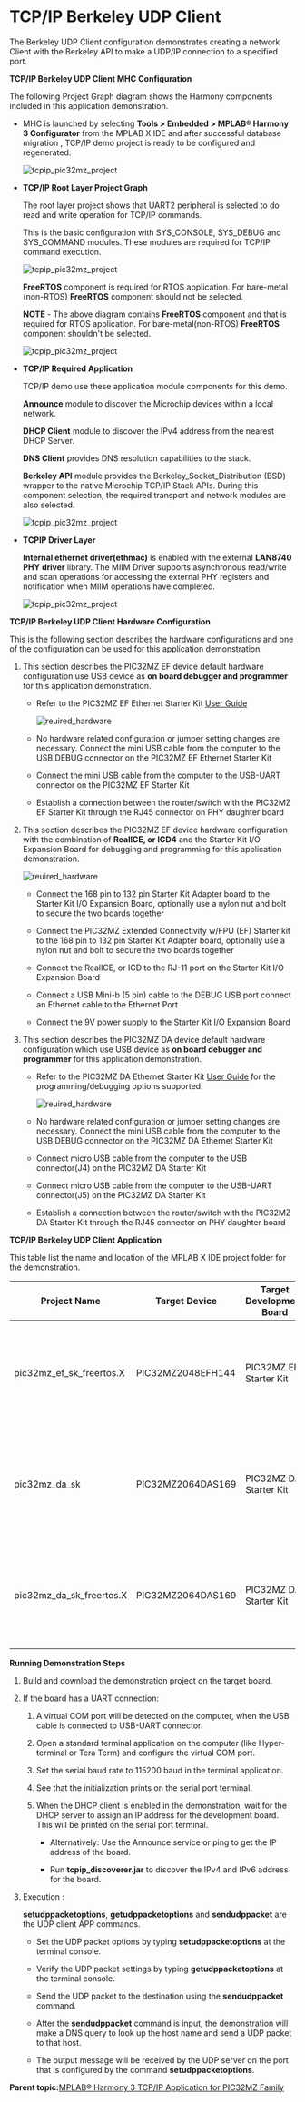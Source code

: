 # TCP/IP Berkeley UDP Client

The Berkeley UDP Client configuration demonstrates creating a network Client with the Berkeley API to make a UDP/IP connection to a specified port.

**TCP/IP Berkeley UDP Client MHC Configuration**

The following Project Graph diagram shows the Harmony components included in this application demonstration.

-   MHC is launched by selecting **Tools \> Embedded \> MPLAB® Harmony 3 Configurator** from the MPLAB X IDE and after successful database migration , TCP/IP demo project is ready to be configured and regenerated.

    ![tcpip_pic32mz_project](../../docs/GUID-9B937DEB-C777-4C34-A7F8-2996E32EE5E1-low.png)

-   **TCP/IP Root Layer Project Graph**

    The root layer project shows that UART2 peripheral is selected to do read and write operation for TCP/IP commands.

    This is the basic configuration with SYS\_CONSOLE, SYS\_DEBUG and SYS\_COMMAND modules. These modules are required for TCP/IP command execution.

    ![tcpip_pic32mz_project](../../docs/GUID-A3F03F6D-ABD4-4BFA-822D-248EEFEAADD7-low.png)

    **FreeRTOS** component is required for RTOS application. For bare-metal \(non-RTOS\) **FreeRTOS** component should not be selected.

    **NOTE** - The above diagram contains **FreeRTOS** component and that is required for RTOS application. For bare-metal\(non-RTOS\) **FreeRTOS** component shouldn't be selected.

    ![tcpip_pic32mz_project](../../docs/GUID-3D4D5D22-47FC-43D8-B74A-E055541ACA72-low.png)

-   **TCP/IP Required Application**

    TCP/IP demo use these application module components for this demo.

    **Announce** module to discover the Microchip devices within a local network.

    **DHCP Client** module to discover the IPv4 address from the nearest DHCP Server.

    **DNS Client** provides DNS resolution capabilities to the stack.

    **Berkeley API** module provides the Berkeley\_Socket\_Distribution \(BSD\) wrapper to the native Microchip TCP/IP Stack APIs. During this component selection, the required transport and network modules are also selected.

    ![tcpip_pic32mz_project](../../docs/GUID-4553439F-6CFF-4657-82EE-7CD532F1B8B9-low.png)

-   **TCPIP Driver Layer**

    **Internal ethernet driver\(ethmac\)** is enabled with the external **LAN8740 PHY driver** library. The MIIM Driver supports asynchronous read/write and scan operations for accessing the external PHY registers and notification when MIIM operations have completed.

    ![tcpip_pic32mz_project](../../docs/GUID-060D07A9-FE8E-4381-9550-8D0F45A95323-low.png)


**TCP/IP Berkeley UDP Client Hardware Configuration**

This is the following section describes the hardware configurations and one of the configuration can be used for this application demonstration.

1.  This section describes the PIC32MZ EF device default hardware configuration use USB device as **on board debugger and programmer** for this application demonstration.

    -   Refer to the PIC32MZ EF Ethernet Starter Kit [User Guide](http://ww1.microchip.com/downloads/en/devicedoc/70005230b.pdf)

        ![reuired_hardware](../../docs/GUID-D271A617-441D-4CA4-B92C-BCD1DF80C669-low.png)

    -   No hardware related configuration or jumper setting changes are necessary. Connect the mini USB cable from the computer to the USB DEBUG connector on the PIC32MZ EF Ethernet Starter Kit

    -   Connect the mini USB cable from the computer to the USB-UART connector on the PIC32MZ EF Starter Kit

    -   Establish a connection between the router/switch with the PIC32MZ EF Starter Kit through the RJ45 connector on PHY daughter board

2.  This section describes the PIC32MZ EF device hardware configuration with the combination of **RealICE, or ICD4** and the Starter Kit I/O Expansion Board for debugging and programming for this application demonstration.

    ![reuired_hardware](../../docs/GUID-3E034137-03DA-4203-92E9-90F1A606DE82-low.png)

    -   Connect the 168 pin to 132 pin Starter Kit Adapter board to the Starter Kit I/O Expansion Board, optionally use a nylon nut and bolt to secure the two boards together

    -   Connect the PIC32MZ Extended Connectivity w/FPU \(EF\) Starter kit to the 168 pin to 132 pin Starter Kit Adapter board, optionally use a nylon nut and bolt to secure the two boards together

    -   Connect the RealICE, or ICD to the RJ-11 port on the Starter Kit I/O Expansion Board

    -   Connect a USB Mini-b \(5 pin\) cable to the DEBUG USB port connect an Ethernet cable to the Ethernet Port

    -   Connect the 9V power supply to the Starter Kit I/O Expansion Board

3.  This section describes the PIC32MZ DA device default hardware configuration which use USB device as **on board debugger and programmer** for this application demonstration.

    -   Refer to the PIC32MZ DA Ethernet Starter Kit [User Guide](http://ww1.microchip.com/downloads/en/DeviceDoc/70005311A.pdf) for the programming/debugging options supported.

        ![reuired_hardware](../../docs/GUID-28BB3160-D05D-474F-9FC5-12320C46252A-low.png)

    -   No hardware related configuration or jumper setting changes are necessary. Connect the mini USB cable from the computer to the USB DEBUG connector on the PIC32MZ DA Ethernet Starter Kit

    -   Connect micro USB cable from the computer to the USB connector\(J4\) on the PIC32MZ DA Starter Kit

    -   Connect micro USB cable from the computer to the USB-UART connector\(J5\) on the PIC32MZ DA Starter Kit

    -   Establish a connection between the router/switch with the PIC32MZ DA Starter Kit through the RJ45 connector on PHY daughter board


**TCP/IP Berkeley UDP Client Application**

This table list the name and location of the MPLAB X IDE project folder for the demonstration.

|Project Name|Target Device|Target Development Board|Description|
|------------|-------------|------------------------|-----------|
|pic32mz\_ef\_sk\_freertos.X|PIC32MZ2048EFH144|PIC32MZ EF Starter Kit|Demonstrates the Berkeley UDP Client on development board with PIC32MZ2048EFH144 device and LAN8740 PHY daughter board. This implementation is based on FreeRTOS.|
|pic32mz\_da\_sk|PIC32MZ2064DAS169|PIC32MZ DA Starter Kit|Demonstrates the Berkeley UDP Client on development board with PIC32MZ2064DAS169 device and LAN8740 PHY daughter board. This implementation is based on bare-metal\(non-RTOS\).|
|pic32mz\_da\_sk\_freertos.X|PIC32MZ2064DAS169|PIC32MZ DA Starter Kit|Demonstrates the Berkeley UDP Client on development board with PIC32MZ2064DAS169 device and LAN8740 PHY daughter board. This implementation is based on FreeRTOS.|

**Running Demonstration Steps**

1.  Build and download the demonstration project on the target board.

2.  If the board has a UART connection:

    1.  A virtual COM port will be detected on the computer, when the USB cable is connected to USB-UART connector.

    2.  Open a standard terminal application on the computer \(like Hyper-terminal or Tera Term\) and configure the virtual COM port.

    3.  Set the serial baud rate to 115200 baud in the terminal application.

    4.  See that the initialization prints on the serial port terminal.

    5.  When the DHCP client is enabled in the demonstration, wait for the DHCP server to assign an IP address for the development board. This will be printed on the serial port terminal.

        -   Alternatively: Use the Announce service or ping to get the IP address of the board.

        -   Run **tcpip\_discoverer.jar** to discover the IPv4 and IPv6 address for the board.

3.  Execution :

    **setudppacketoptions**, **getudppacketoptions** and **sendudppacket** are the UDP client APP commands.

    -   Set the UDP packet options by typing **setudppacketoptions** at the terminal console.

    -   Verify the UDP packet settings by typing **getudppacketoptions** at the terminal console.

    -   Send the UDP packet to the destination using the **sendudppacket** command.

    -   After the **sendudppacket** command is input, the demonstration will make a DNS query to look up the host name and send a UDP packet to that host.

    -   The output message will be received by the UDP server on the port that is configured by the command **setudppacketoptions**.


**Parent topic:**[MPLAB® Harmony 3 TCP/IP Application for PIC32MZ Family](../../docs/GUID-E3619664-D1A4-427D-A50A-7CBF1634F410.md)

